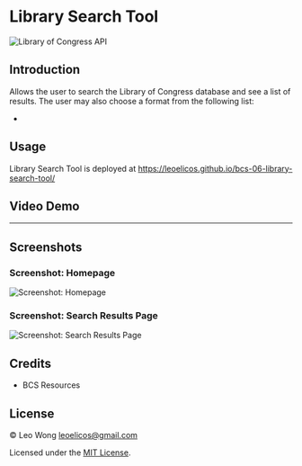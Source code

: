 # Library Search Tool

![Library of Congress API](https://img.shields.io/badge/API-0?label=Library%20of%20Congress&style=for-the-badge&labelColor=white&color=black)

## Introduction

Allows the user to search the Library of Congress database and see a list of results. The user may also choose a format from the following list:

-

## Usage

Library Search Tool is deployed at https://leoelicos.github.io/bcs-06-library-search-tool/

## Video Demo

---

## Screenshots

### Screenshot: Homepage

![Screenshot: Homepage](___)

### Screenshot: Search Results Page

![Screenshot: Search Results Page](___)

## Credits

-  BCS Resources

## License

&copy; Leo Wong <leoelicos@gmail.com>

Licensed under the [MIT License](./LICENSE).

